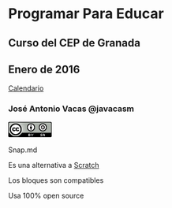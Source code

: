 # Programar Para Educar

## Curso del CEP de Granada

## Enero de 2016

[Calendario](./Indice.md)

### José Antonio Vacas @javacasm

![CCbySA](imagenes/CCbySQ_88x31.png)


Snap.md

Es una alternativa a [Scratch](./Scratch.md)

Los bloques son compatibles

Usa 100% open source

